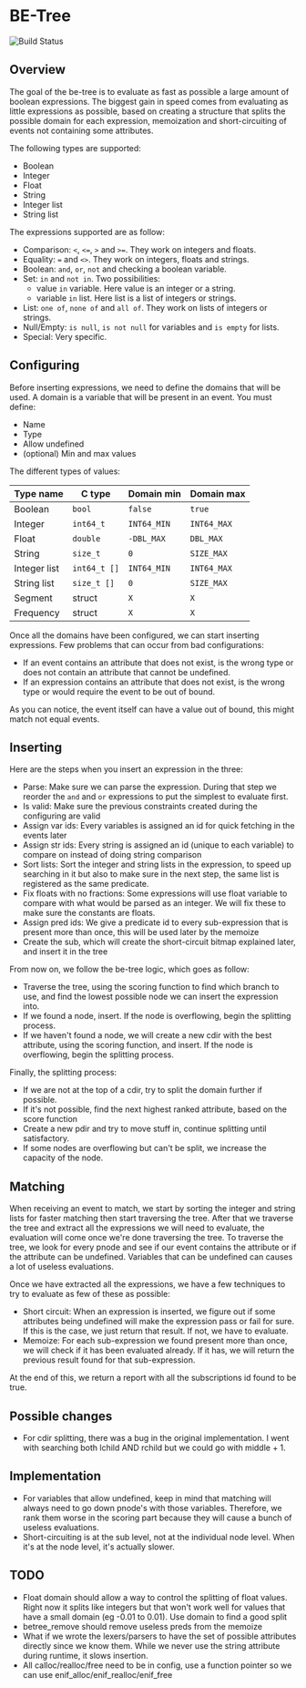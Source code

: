 # BE-Tree

![Build Status]( https://travis-ci.org/FrankBro/be-tree.svg?branch=master "Build Status")

## Overview

The goal of the be-tree is to evaluate as fast as possible a large amount of boolean expressions. The biggest gain in speed comes from evaluating as little expressions as possible, based on creating a structure that splits the possible domain for each expression, memoization and short-circuiting of events not containing some attributes.

The following types are supported:

* Boolean
* Integer
* Float
* String
* Integer list
* String list

The expressions supported are as follow:

* Comparison: `<`, `<=`, `>` and `>=`. They work on integers and floats.
* Equality: `=` and `<>`. They work on integers, floats and strings.
* Boolean: `and`, `or`, `not` and checking a boolean variable.
* Set: `in` and `not in`. Two possibilities:
    * value `in` variable. Here value is an integer or a string.
    * variable `in` list. Here list is a list of integers or strings.
* List: `one of`, `none of` and `all of`. They work on lists of integers or strings.
* Null/Empty: `is null`, `is not null` for variables and `is empty` for lists.
* Special: Very specific.

## Configuring

Before inserting expressions, we need to define the domains that will be used. A domain is a variable that will be present in an event. You must define:

* Name
* Type
* Allow undefined
* (optional) Min and max values

The different types of values:

| Type name     | C type        | Domain min    | Domain max    |
| ------------- | ------------- | ------------- | ------------- |
| Boolean       | `bool`        | `false`       | `true`        |
| Integer       | `int64_t`     | `INT64_MIN`   | `INT64_MAX`   |
| Float         | `double`      | `-DBL_MAX`    | `DBL_MAX`     |
| String        | `size_t`      | `0`           | `SIZE_MAX`    |
| Integer list  | `int64_t []`  | `INT64_MIN`   | `INT64_MAX`   |
| String list   | `size_t []`   | `0`           | `SIZE_MAX`    |
| Segment       | struct        | `X`           | `X`           |
| Frequency     | struct        | `X`           | `X`           |

Once all the domains have been configured, we can start inserting expressions. Few problems that can occur from bad configurations:

* If an event contains an attribute that does not exist, is the wrong type or does not contain an attribute that cannot be undefined.
* If an expression contains an attribute that does not exist, is the wrong type or would require the event to be out of bound.

As you can notice, the event itself can have a value out of bound, this might match not equal events.

## Inserting

Here are the steps when you insert an expression in the three:

* Parse: Make sure we can parse the expression. During that step we reorder the `and` and `or` expressions to put the simplest to evaluate first.
* Is valid: Make sure the previous constraints created during the configuring are valid
* Assign var ids: Every variables is assigned an id for quick fetching in the events later
* Assign str ids: Every string is assigned an id (unique to each variable) to compare on instead of doing string comparison
* Sort lists: Sort the integer and string lists in the expression, to speed up searching in it but also to make sure in the next step, the same list is registered as the same predicate.
* Fix floats with no fractions: Some expressions will use float variable to compare with what would be parsed as an integer. We will fix these to make sure the constants are floats.
* Assign pred ids: We give a predicate id to every sub-expression that is present more than once, this will be used later by the memoize
* Create the sub, which will create the short-circuit bitmap explained later, and insert it in the tree

From now on, we follow the be-tree logic, which goes as follow:

* Traverse the tree, using the scoring function to find which branch to use, and find the lowest possible node we can insert the expression into.
* If we found a node, insert. If the node is overflowing, begin the splitting process.
* If we haven't found a node, we will create a new cdir with the best attribute, using the scoring function, and insert. If the node is overflowing, begin the splitting process.

Finally, the splitting process:

* If we are not at the top of a cdir, try to split the domain further if possible. 
* If it's not possible, find the next highest ranked attribute, based on the score function
* Create a new pdir and try to move stuff in, continue splitting until satisfactory.
* If some nodes are overflowing but can't be split, we increase the capacity of the node.

## Matching

When receiving an event to match, we start by sorting the integer and string lists for faster matching then start traversing the tree. After that we traverse the tree and extract all the expressions we will need to evaluate, the evaluation will come once we're done traversing the tree. To traverse the tree, we look for every pnode and see if our event contains the attribute or if the attribute can be undefined. Variables that can be undefined can causes a lot of useless evaluations.

Once we have extracted all the expressions, we have a few techniques to try to evaluate as few of these as possible:

* Short circuit: When an expression is inserted, we figure out if some attributes being undefined will make the expression pass or fail for sure. If this is the case, we just return that result. If not, we have to evaluate.
* Memoize: For each sub-expression we found present more than once, we will check if it has been evaluated already. If it has, we will return the previous result found for that sub-expression.

At the end of this, we return a report with all the subscriptions id found to be true.

## Possible changes
* For cdir splitting, there was a bug in the original implementation. I went with searching both lchild AND rchild but we could go with middle + 1.

## Implementation
* For variables that allow undefined, keep in mind that matching will always need to go down pnode's with those variables. Therefore, we rank them worse in the scoring part because they will cause a bunch of useless evaluations.
* Short-circuiting is at the sub level, not at the individual node level. When it's at the node level, it's actually slower.

## TODO
* Float domain should allow a way to control the splitting of float values. Right now it splits like integers but that won't work well for values that have a small domain (eg -0.01 to 0.01). Use domain to find a good split
* betree_remove should remove useless preds from the memoize
* What if we wrote the lexers/parsers to have the set of possible attributes directly since we know them. While we never use the string attribute during runtime, it slows insertion.
* All calloc/realloc/free need to be in config, use a function pointer so we can use enif_alloc/enif_realloc/enif_free

